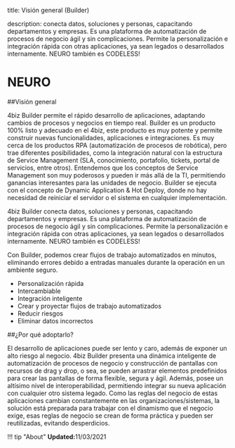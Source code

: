 title: Visión general (Builder)  

description: conecta datos, soluciones y personas, capacitando departamentos y empresas. Es una plataforma de automatización de procesos de negocio ágil y sin complicaciones. Permite la personalización e integración rápida con otras aplicaciones, ya sean legados o desarrollados internamente. NEURO también es CODELESS!  

# NEURO   

##Visión general   

4biz Builder permite el rápido desarrollo de aplicaciones, adaptando cambios de procesos y negocios en tiempo real.
Builder es un producto 100% listo y adecuado en el 4biz, este producto es muy potente y permite construir nuevas funcionalidades, aplicaciones e integraciones. Es muy cerca de los productos RPA (automatización de procesos de robótica), pero trae diferentes posibilidades, como la integración natural con la estructura de Service Management (SLA, conocimiento, portafolio, tickets, portal de servicios, entre otros). 
Entendemos que los conceptos de Service Management son muy poderosos y pueden ir más allá de la TI, permitiendo ganancias interesantes para las unidades de negocio. 
Builder se ejecuta con el concepto de Dynamic Application & Hot Deploy, donde no hay necesidad de reiniciar el servidor o el sistema en cualquier implementación.

4biz Builder conecta datos, soluciones y personas, capacitando departamentos y empresas. Es una plataforma de automatización de procesos de negocio ágil y sin complicaciones. Permite la personalización e integración rápida con otras aplicaciones, ya sean legados o desarrollados internamente. NEURO también es CODELESS!

Con Builder, podemos crear flujos de trabajo automatizados en minutos, eliminando errores debido a entradas manuales durante la operación en un ambiente seguro.  

-   Personalización rápida  
-   Intercambiable
-   Integración inteligente
-   Crear y proyectar flujos de trabajo automatizados
-   Reducir riesgos
-   Eliminar datos incorrectos

##¿Por qué adoptarlo? 

El desarrollo de aplicaciones puede ser lento y caro, además de exponer un alto riesgo al negocio. 4biz Builder presenta una dinámica inteligente de automatización de procesos de negocio y construcción de pantallas con recursos de drag y drop, o sea, se pueden arrastrar elementos predefinidos para crear las pantallas de forma flexible, segura y ágil. Además, posee un altísimo nivel de interoperabilidad, permitiendo integrar su nueva aplicación con cualquier otro sistema legado. Como las reglas del negocio de estas aplicaciones cambian constantemente en las organizaciones/sistemas, la solución está preparada para trabajar con el dinamismo que el negocio exige, esas reglas de negocio se crean de forma práctica y pueden ser reutilizadas, evitando desperdicios.  

!!! tip "About"
    <b>Updated:</b>11/03/2021
